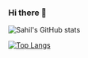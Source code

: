 ### Hi there 👋

![Sahil's GitHub stats](https://github-readme-stats.vercel.app/api?username=Shaky-Sahil&show_icons=true&count_private=true&theme=radical)

[![Top Langs](https://github-readme-stats.vercel.app/api/top-langs/?username=Shaky-Sahil&count_private=true)](https://github.com/Shaky-Sahil/github-readme-stats)


<!--
**Shaky-Sahil/Shaky-Sahil** is a ✨ _special_ ✨ repository because its `README.md` (this file) appears on your GitHub profile.

Here are some ideas to get you started:

- 🔭 I’m currently working on ...
- 🌱 I’m currently learning ...
- 👯 I’m looking to collaborate on ...
- 🤔 I’m looking for help with ...
- 💬 Ask me about ...
- 📫 How to reach me: ...
- 😄 Pronouns: ...
- ⚡ Fun fact: ...
-->
